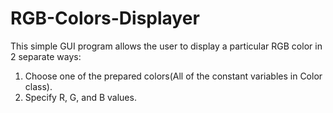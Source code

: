 # RGB-Colors-Displayer
This simple GUI program allows the user to display a particular RGB color in 2 separate ways:

1. Choose one of the prepared colors(All of the constant variables in Color class).
2. Specify R, G, and B values.
